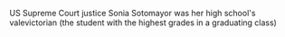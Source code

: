 US Supreme Court justice Sonia Sotomayor was her high school's valevictorian (the student with the highest grades in a graduating class)